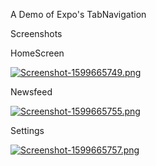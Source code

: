 A Demo of Expo's TabNavigation

Screenshots


HomeScreen

[![Screenshot-1599665749.png](https://i.postimg.cc/q7NpFn8b/Screenshot-1599665749.png)](https://postimg.cc/Nywh9KCm)


Newsfeed

[![Screenshot-1599665755.png](https://i.postimg.cc/65BtXFrG/Screenshot-1599665755.png)](https://postimg.cc/4n2rvLFJ)


Settings

[![Screenshot-1599665757.png](https://i.postimg.cc/LXdF0W45/Screenshot-1599665757.png)](https://postimg.cc/sBJLMwhC)
